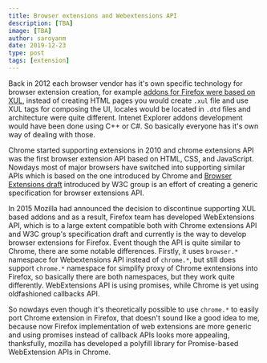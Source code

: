 ```yaml
---
title: Browser extensions and Webextensions API
description: [TBA]
image: [TBA]
author: saroyanm
date: 2019-12-23
type: post
tags: [extension]
---
```


Back in 2012 each browser vendor has it's own specific technology for
browser extension creation, for example [addons for Firefox were based on
XUL](https://developer.mozilla.org/en-US/docs/Archive/Add-ons/Overlay_Extensions/XUL_School/Introduction),
instead of creating HTML pages you would create `.xul` file and use XUL tags for
composing the UI, locales would be located in `.dtd` files and architecture were
quite different. Intenet Explorer addons development would have been done using
C++ or C#. So basically everyone has it's own way of dealing with those.

Chrome started supporting extensions in 2010 and chrome extensions API was the
first browser extension API based on HTML, CSS, and JavaScript. Nowdays most of
major browsers have switched into supporting similar APIs which is based on the
one introduced by Chrome and [Browser Extensions
draft](https://browserext.github.io/browserext/) introduced by W3C group is an
effort of creating a generic specification for browser extensions API.

In 2015 Mozilla had announced the decision to discontinue supporting XUL based
addons and as a result, Firefox team has developed WebExtensions API, which is
to a large extent compatible both with Chrome extensions API and W3C group's
specification draft and currently is the way to develop browser extensions for
Firefox. Event though the API is quite similar to Chrome, there are some notable
differences. Firstly, it uses `browser.*` namespace for Webextensions API
instead of `chrome.*`, but still does support `chrome.*` namespace for simplify
proxy of Chrome exntensions into Firefox, so basically there are both
namespaces, but they work quite differently. WebExtensions API is using
promises, while Chrome is yet using oldfashioned callbacks API.

So nowdays even though it's theoretically possible to use `chrome.*` to easily
port Chrome extension in Firefox, that doesn't sound like a good idea to me,
because now Firefox implementation of web extensions are more generic and using
promises instead of callback APIs looks more appealing, thanksfully, mozilla has
developed a polyfill library for Promise-based WebExtension APIs in Chrome.
